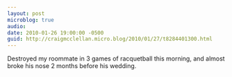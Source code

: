 ```yaml
---
layout: post
microblog: true
audio: 
date: 2010-01-26 19:00:00 -0500
guid: http://craigmcclellan.micro.blog/2010/01/27/t8284401300.html
---
```

Destroyed my roommate in 3 games of racquetball this morning, and almost broke his nose 2 months before his wedding.

